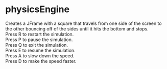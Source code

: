 # physicsEngine

Creates a JFrame with a square that travels from one side of the screen to the other bouncing off of the sides until it hits the bottom and stops.<br>
Press R to restart the simulation. <br>
Press P to pause the simulation.<br>
Press Q to exit the simulation.<br>
Press E to resume the simulation.<br>
Press A to slow down the speed.<br>
Press D to make the speed faster.<br>
